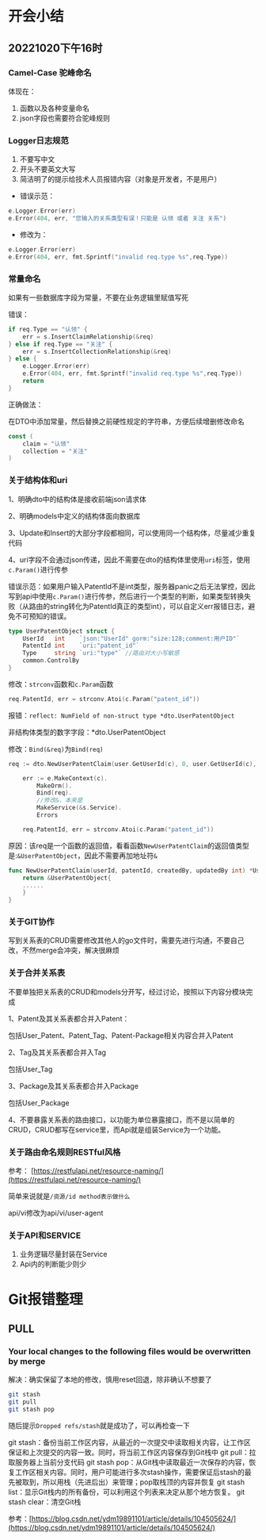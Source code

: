 # 开会小结
## 20221020下午16时
### Camel-Case 驼峰命名
体现在：

1. 函数以及各种变量命名
2. json字段也需要符合驼峰规则
### Logger日志规范

1. 不要写中文
2. 开头不要英文大写
3. 简洁明了的提示给技术人员报错内容（对象是开发者，不是用户）

- 错误示范：

```go
e.Logger.Error(err)
e.Error(404, err, "您输入的关系类型有误！只能是 认领 或者 关注 关系")
```

-  修改为：

```go
e.Logger.Error(err)
e.Error(404, err, fmt.Sprintf("invalid req.type %s",req.Type))
```

### 常量命名

如果有一些数据库字段为常量，不要在业务逻辑里赋值写死

错误：

```go
if req.Type == "认领" {
	err = s.InsertClaimRelationship(&req)
} else if req.Type == "关注" {
	err = s.InsertCollectionRelationship(&req)
} else {
	e.Logger.Error(err)
	e.Error(404, err, fmt.Sprintf("invalid req.type %s",req.Type))
	return
}
```
正确做法：

在DTO中添加常量，然后替换之前硬性规定的字符串，方便后续增删修改命名

```go
const (
	claim = "认领"
	collection = "关注"
)
```

### 关于结构体和uri

1、明确dto中的结构体是接收前端json请求体

2、明确models中定义的结构体面向数据库

3、Update和Insert的大部分字段都相同，可以使用同一个结构体，尽量减少重复代码

4、uri字段不会通过json传递，因此不需要在dto的结构体里使用`uri`标签，使用`c.Param()`进行传参


错误示范：如果用户输入PatentId不是int类型，服务器panic之后无法掌控，因此写到api中使用`c.Param()`进行传参，然后进行一个类型的判断，如果类型转换失败（从路由的string转化为PatentId真正的类型int），可以自定义err报错日志，避免不可预知的错误。
```go
type UserPatentObject struct {
	UserId   int    `json:"UserId" gorm:"size:128;comment:用户ID"`
	PatentId int    `uri:"patent_id"`
	Type     string `uri:"type"` //路由对大小写敏感
	common.ControlBy
}
```
修改：`strconv`函数和`c.Param`函数

```go
req.PatentId, err = strconv.Atoi(c.Param("patent_id"))
```

报错：`reflect: NumField of non-struct type *dto.UserPatentObject`

非结构体类型的数字字段：*dto.UserPatentObject

修改：`Bind(&req)`为`Bind(req)`

```go
req := dto.NewUserPatentClaim(user.GetUserId(c), 0, user.GetUserId(c), user.GetUserId(c))

	err := e.MakeContext(c).
		MakeOrm().
		Bind(req).
		//修改&，本来是
		MakeService(&s.Service).
		Errors

	req.PatentId, err = strconv.Atoi(c.Param("patent_id"))
```

原因：该req是一个函数的返回值，看看函数`NewUserPatentClaim`的返回值类型是:`&UserPatentObject`，因此不需要再加地址符`&`

```go
func NewUserPatentClaim(userId, patentId, createdBy, updatedBy int) *UserPatentObject {
	return &UserPatentObject{
	......
	}
}
```

### 关于GIT协作
写到关系表的CRUD需要修改其他人的go文件时，需要先进行沟通，不要自己改，不然merge会冲突，解决很麻烦

### 关于合并关系表
不要单独把关系表的CRUD和models分开写，经过讨论，按照以下内容分模块完成

1、Patent及其关系表都合并入Patent：

包括User_Patent、Patent_Tag、Patent-Package相关内容合并入Patent

2、Tag及其关系表都合并入Tag

包括User_Tag

3、Package及其关系表都合并入Package

包括User_Package

4、不要暴露关系表的路由接口，以功能为单位暴露接口，而不是以简单的CRUD，CRUD都写在service里，而Api就是组装Service为一个功能。

### 关于路由命名规则RESTful风格
参考： [https://restfulapi.net/resource-naming/](https://restfulapi.net/resource-naming/)

简单来说就是`/资源/id method表示做什么`

api/vi修改为api/vi/user-agent

### 关于API和SERVICE
1. 业务逻辑尽量封装在Service
2. Api内的判断能少则少


# Git报错整理
## PULL
### Your local changes to the following files would be overwritten by merge
解决：确实保留了本地的修改，慎用reset回退，除非确认不想要了

```bash
git stash
git pull 
git stash pop
```
随后提示`Dropped refs/stash`就是成功了，可以再检查一下

git stash：备份当前工作区内容，从最近的一次提交中读取相关内容，让工作区保证和上次提交的内容一致。同时，将当前工作区内容保存到Git栈中
git pull：拉取服务器上当前分支代码
git stash pop：从Git栈中读取最近一次保存的内容，恢复工作区相关内容。同时，用户可能进行多次stash操作，需要保证后stash的最先被取到，所以用栈（先进后出）来管理；pop取栈顶的内容并恢复
git stash list：显示Git栈内的所有备份，可以利用这个列表来决定从那个地方恢复。
git stash clear：清空Git栈

参考：[https://blog.csdn.net/ydm19891101/article/details/104505624/](https://blog.csdn.net/ydm19891101/article/details/104505624/)
